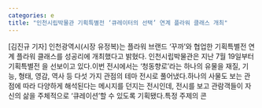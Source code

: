 ```yaml
---
categories: e
title: "인천시립박물관 기획특별전 ‘큐레이터의 선택’ 연계 플라워 클래스 개최"
---
```

[김진규 기자] 인천광역시(시장 유정복)는 플라워 브랜드 ‘꾸까’와 협업한 기획특별전  연계 플라워 클래스를 성공리에 개최했다고 밝혔다. 인천시립박물관은 지난 7월 19일부터 기획특별전 을 선보이고 있다.이번 전시에서는 ‘청동향로’라는 하나의 유물을 재질, 기능, 형태, 영감, 역사 등 다섯 가지 관점의 테마 전시로 풀어냈다.하나의 사물도 보는 관점에 따라 다양하게 해석된다는 메시지를 던지는 전시인데, 전시를 보고 관람객들이 자신의 삶을 주체적으로 ‘큐레이션’할 수 있도록 기획됐다.특정 주제의 콘